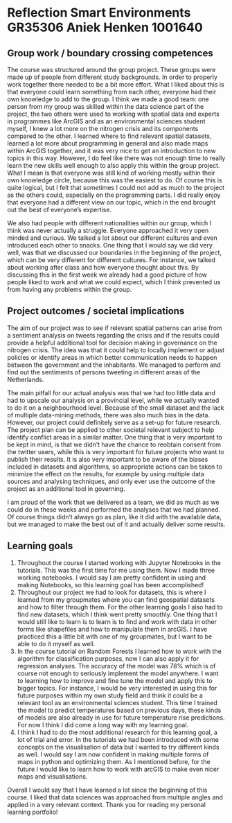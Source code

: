 # Reflection Smart Environments GR35306 Aniek Henken 1001640
## Group work / boundary crossing competences
The course was structured around the group project. These groups were made up of people from different study backgrounds. In order to properly work together there needed to be a bit more effort. What I liked about this is that everyone could learn something from each other, everyone had their own knowledge to add to the group. I think we made a good team: one person from my group was skilled within the data science part of the project, the two others were used to working with spatial data and experts in programmes like ArcGIS and as an environmental sciences student myself, I knew a lot more on the nitrogen crisis and its components compared to the other. I learned where to find relevant spatial datasets, learned a lot more about programming in general and also made maps within ArcGIS together, and it was very nice to get an introduction to new topics in this way. However, I do feel like there was not enough time to really learn the new skills well enough to also apply this within the group project. What I mean is that everyone was still kind of working mostly within their own knowledge circle, because this was the easiest to do. Of course this is quite logical, but I felt that sometimes I could not add as much to the project as the others could, especially on the programming parts. I did really enjoy that everyone had a different view on our topic, which in the end brought out the best of everyone’s expertise. 

We also had people with different nationalities within our group, which I think was never actually a struggle. Everyone approached it very open minded and curious. We talked a lot about our different cultures and even introduced each other to snacks. One thing that I would say we did very well, was that we discussed our boundaries in the beginning of the project, which can be very different for different cultures. For instance, we talked about working after class and how everyone thought about this. By discussing this in the first week we already had a good picture of how people liked to work and what we could expect, which I think prevented us from having any problems within the group. 


## Project outcomes / societal implications
The aim of our project was to see if relevant spatial patterns can arise from a sentiment analysis on tweets regarding the crisis and if the results could provide a helpful additional tool for decision making in governance on the nitrogen crisis.  The idea was that it could help to locally implement or adjust policies or identify areas in which better communication needs to happen between the government and the inhabitants. We managed to perform and find out the sentiments of persons tweeting in different areas of the Netherlands. 

The main pitfall for our actual analysis was that we had too little data and had to upscale our analysis on a provincial level, while we actually wanted to do it on a neighbourhood level. Because of the small dataset and the lack of multiple data-mining methods, there was also much bias in the data. However, our project could definitely serve as a set-up for future research. The project plan can be applied to other societal relevant subject to help identify conflict areas in a similar matter. One thing that is very important to be kept in mind, is that we didn’t have the chance to reobtain consent from the twitter users, while this is very important for future projects  who want to publish their results. It is also very important to be aware of the biases included in datasets and algorithms, so appropriate actions can be taken to minimize the effect on the results, for example by using multiple data sources and analysing techniques, and only ever use the outcome of the project as an additional tool in governing. 

I am proud of the work that we delivered as a team, we did as much as we could do in these weeks and performed the analyses that we had planned. Of course things didn’t always go as plan, like it did with the available data, but we managed to make the best out of it and actually deliver some results. 

## Learning goals
1. Throughout the course I started working with Jupyter Notebooks in the tutorials. This was the first time for me using them. Now I made three working notebooks. I would say I am pretty confident in using and making Notebooks, so this learning goal has been accomplished!
2. Throughout our project we had to look for datasets, this is where I learned from my groupmates where you can find geospatial datasets and how to filter through them. For the other learning goals I also had to find new datasets, which I think went pretty smoothly.  One thing that I would still like to learn is to learn is to find and work with data in other forms like shapefiles and how to manipulate them in arcGIS. I have practiced this a little bit with one of my groupmates, but I want to be able to do it myself as well. 
3. In the course tutorial on Random Forests I learned how to work with the algorithm for classification purposes, now I can also apply it for regression analyses. The accuracy of the model was 78% which is of course not enough to seriously implement the model anywhere. I want to learning how to improve and fine tune the model and apply this to bigger topics. For instance, I would be very interested in using this for future purposes within my own study field and think it could be a relevant tool as an environmental sciences student. This time I trained the model to predict temperatures based on previous days, these kinds of models are also already in use for future temperature rise predictions. For now I think I did come a long way with my learning goal.
4. I think I had to do the most additional research for this learning goal, a lot of trial and error. In the tutorials we had been introduced with some concepts on the visualisation of data but I wanted to try different kinds as well. I would say I am now confident in making multiple forms of maps in python and optimizing them. As I mentioned before, for the future I would like to learn how to work with arcGIS to make even nicer maps and visualisations.


Overall I would say that I have learned a lot since the beginning of this course. I liked that data sciences was approached from multiple angles and applied in a very relevant context. Thank you for reading my personal learning portfolio!

